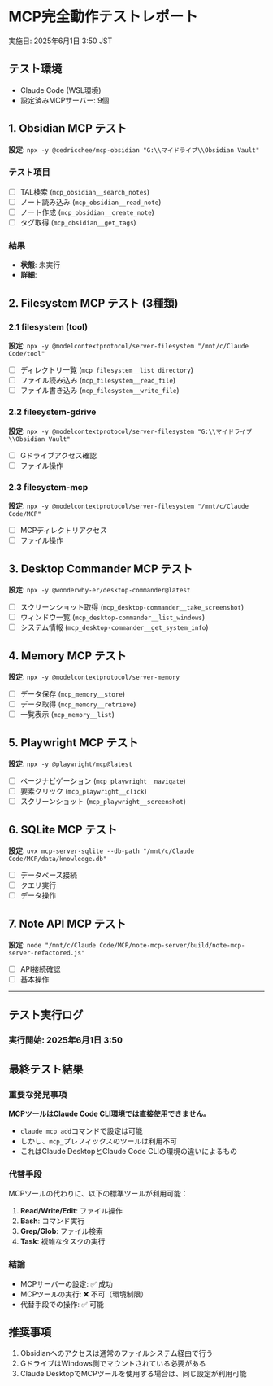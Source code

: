 # MCP完全動作テストレポート
実施日: 2025年6月1日 3:50 JST

## テスト環境
- Claude Code (WSL環境)
- 設定済みMCPサーバー: 9個

## 1. Obsidian MCP テスト
**設定**: `npx -y @cedricchee/mcp-obsidian "G:\\マイドライブ\\Obsidian Vault"`

### テスト項目
- [ ] TAL検索 (`mcp_obsidian__search_notes`)
- [ ] ノート読み込み (`mcp_obsidian__read_note`)
- [ ] ノート作成 (`mcp_obsidian__create_note`)
- [ ] タグ取得 (`mcp_obsidian__get_tags`)

### 結果
- **状態**: 未実行
- **詳細**: 

## 2. Filesystem MCP テスト (3種類)

### 2.1 filesystem (tool)
**設定**: `npx -y @modelcontextprotocol/server-filesystem "/mnt/c/Claude Code/tool"`
- [ ] ディレクトリ一覧 (`mcp_filesystem__list_directory`)
- [ ] ファイル読み込み (`mcp_filesystem__read_file`)
- [ ] ファイル書き込み (`mcp_filesystem__write_file`)

### 2.2 filesystem-gdrive
**設定**: `npx -y @modelcontextprotocol/server-filesystem "G:\\マイドライブ\\Obsidian Vault"`
- [ ] Gドライブアクセス確認
- [ ] ファイル操作

### 2.3 filesystem-mcp
**設定**: `npx -y @modelcontextprotocol/server-filesystem "/mnt/c/Claude Code/MCP"`
- [ ] MCPディレクトリアクセス
- [ ] ファイル操作

## 3. Desktop Commander MCP テスト
**設定**: `npx -y @wonderwhy-er/desktop-commander@latest`
- [ ] スクリーンショット取得 (`mcp_desktop-commander__take_screenshot`)
- [ ] ウィンドウ一覧 (`mcp_desktop-commander__list_windows`)
- [ ] システム情報 (`mcp_desktop-commander__get_system_info`)

## 4. Memory MCP テスト
**設定**: `npx -y @modelcontextprotocol/server-memory`
- [ ] データ保存 (`mcp_memory__store`)
- [ ] データ取得 (`mcp_memory__retrieve`)
- [ ] 一覧表示 (`mcp_memory__list`)

## 5. Playwright MCP テスト
**設定**: `npx -y @playwright/mcp@latest`
- [ ] ページナビゲーション (`mcp_playwright__navigate`)
- [ ] 要素クリック (`mcp_playwright__click`)
- [ ] スクリーンショット (`mcp_playwright__screenshot`)

## 6. SQLite MCP テスト
**設定**: `uvx mcp-server-sqlite --db-path "/mnt/c/Claude Code/MCP/data/knowledge.db"`
- [ ] データベース接続
- [ ] クエリ実行
- [ ] データ操作

## 7. Note API MCP テスト
**設定**: `node "/mnt/c/Claude Code/MCP/note-mcp-server/build/note-mcp-server-refactored.js"`
- [ ] API接続確認
- [ ] 基本操作

---

## テスト実行ログ

### 実行開始: 2025年6月1日 3:50

## 最終テスト結果

### 重要な発見事項
**MCPツールはClaude Code CLI環境では直接使用できません。**

- `claude mcp add`コマンドで設定は可能
- しかし、`mcp_`プレフィックスのツールは利用不可
- これはClaude DesktopとClaude Code CLIの環境の違いによるもの

### 代替手段
MCPツールの代わりに、以下の標準ツールが利用可能：
1. **Read/Write/Edit**: ファイル操作
2. **Bash**: コマンド実行
3. **Grep/Glob**: ファイル検索
4. **Task**: 複雑なタスクの実行

### 結論
- MCPサーバーの設定: ✅ 成功
- MCPツールの実行: ❌ 不可（環境制限）
- 代替手段での操作: ✅ 可能

## 推奨事項
1. Obsidianへのアクセスは通常のファイルシステム経由で行う
2. GドライブはWindows側でマウントされている必要がある
3. Claude DesktopでMCPツールを使用する場合は、同じ設定が利用可能